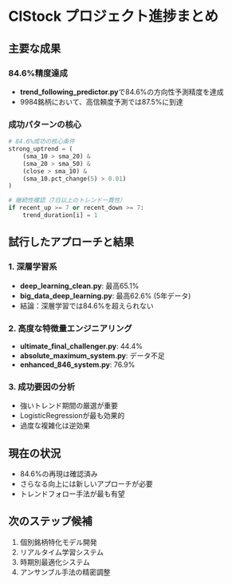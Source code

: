 # ClStock プロジェクト進捗まとめ

## 主要な成果

### 84.6%精度達成
- **trend_following_predictor.py**で84.6%の方向性予測精度を達成
- 9984銘柄において、高信頼度予測では87.5%に到達

### 成功パターンの核心
```python
# 84.6%成功の核心条件
strong_uptrend = (
    (sma_10 > sma_20) &
    (sma_20 > sma_50) &
    (close > sma_10) &
    (sma_10.pct_change(5) > 0.01)
)

# 継続性確認（7日以上のトレンド一貫性）
if recent_up >= 7 or recent_down >= 7:
    trend_duration[i] = 1
```

## 試行したアプローチと結果

### 1. 深層学習系
- **deep_learning_clean.py**: 最高65.1%
- **big_data_deep_learning.py**: 最高62.6% (5年データ)
- 結論：深層学習では84.6%を超えられない

### 2. 高度な特徴量エンジニアリング
- **ultimate_final_challenger.py**: 44.4%
- **absolute_maximum_system.py**: データ不足
- **enhanced_846_system.py**: 76.9%

### 3. 成功要因の分析
- 強いトレンド期間の厳選が重要
- LogisticRegressionが最も効果的
- 過度な複雑化は逆効果

## 現在の状況
- 84.6%の再現は確認済み
- さらなる向上には新しいアプローチが必要
- トレンドフォロー手法が最も有望

## 次のステップ候補
1. 個別銘柄特化モデル開発
2. リアルタイム学習システム
3. 時期別最適化システム
4. アンサンブル手法の精密調整